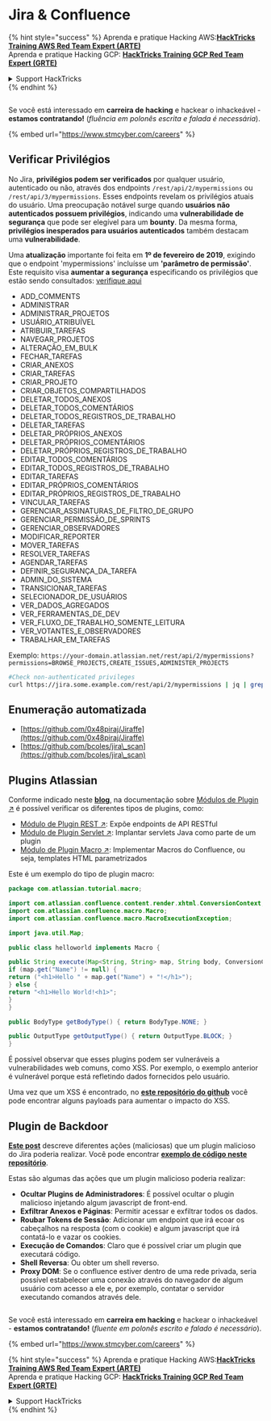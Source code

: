 # Jira & Confluence

{% hint style="success" %}
Aprenda e pratique Hacking AWS:<img src="../../.gitbook/assets/arte.png" alt="" data-size="line">[**HackTricks Training AWS Red Team Expert (ARTE)**](https://training.hacktricks.xyz/courses/arte)<img src="../../.gitbook/assets/arte.png" alt="" data-size="line">\
Aprenda e pratique Hacking GCP: <img src="../../.gitbook/assets/grte.png" alt="" data-size="line">[**HackTricks Training GCP Red Team Expert (GRTE)**<img src="../../.gitbook/assets/grte.png" alt="" data-size="line">](https://training.hacktricks.xyz/courses/grte)

<details>

<summary>Support HackTricks</summary>

* Confira os [**planos de assinatura**](https://github.com/sponsors/carlospolop)!
* **Junte-se ao** 💬 [**grupo do Discord**](https://discord.gg/hRep4RUj7f) ou ao [**grupo do telegram**](https://t.me/peass) ou **siga**-nos no **Twitter** 🐦 [**@hacktricks\_live**](https://twitter.com/hacktricks\_live)**.**
* **Compartilhe truques de hacking enviando PRs para o** [**HackTricks**](https://github.com/carlospolop/hacktricks) e [**HackTricks Cloud**](https://github.com/carlospolop/hacktricks-cloud) repositórios do github.

</details>
{% endhint %}

<figure><img src="../../.gitbook/assets/image (1) (1) (1) (1) (1) (1) (1) (1) (1) (1) (1) (1).png" alt=""><figcaption></figcaption></figure>

Se você está interessado em **carreira de hacking** e hackear o inhackeável - **estamos contratando!** (_fluência em polonês escrita e falada é necessária_).

{% embed url="https://www.stmcyber.com/careers" %}

## Verificar Privilégios

No Jira, **privilégios podem ser verificados** por qualquer usuário, autenticado ou não, através dos endpoints `/rest/api/2/mypermissions` ou `/rest/api/3/mypermissions`. Esses endpoints revelam os privilégios atuais do usuário. Uma preocupação notável surge quando **usuários não autenticados possuem privilégios**, indicando uma **vulnerabilidade de segurança** que pode ser elegível para um **bounty**. Da mesma forma, **privilégios inesperados para usuários autenticados** também destacam uma **vulnerabilidade**.

Uma **atualização** importante foi feita em **1º de fevereiro de 2019**, exigindo que o endpoint 'mypermissions' incluísse um **'parâmetro de permissão'**. Este requisito visa **aumentar a segurança** especificando os privilégios que estão sendo consultados: [verifique aqui](https://developer.atlassian.com/cloud/jira/platform/change-notice-get-my-permissions-requires-permissions-query-parameter/#change-notice---get-my-permissions-resource-will-require-a-permissions-query-parameter)

* ADD\_COMMENTS
* ADMINISTRAR
* ADMINISTRAR\_PROJETOS
* USUÁRIO\_ATRIBUÍVEL
* ATRIBUIR\_TAREFAS
* NAVEGAR\_PROJETOS
* ALTERAÇÃO\_EM\_BULK
* FECHAR\_TAREFAS
* CRIAR\_ANEXOS
* CRIAR\_TAREFAS
* CRIAR\_PROJETO
* CRIAR\_OBJETOS\_COMPARTILHADOS
* DELETAR\_TODOS\_ANEXOS
* DELETAR\_TODOS\_COMENTÁRIOS
* DELETAR\_TODOS\_REGISTROS\_DE\_TRABALHO
* DELETAR\_TAREFAS
* DELETAR\_PRÓPRIOS\_ANEXOS
* DELETAR\_PRÓPRIOS\_COMENTÁRIOS
* DELETAR\_PRÓPRIOS\_REGISTROS\_DE\_TRABALHO
* EDITAR\_TODOS\_COMENTÁRIOS
* EDITAR\_TODOS\_REGISTROS\_DE\_TRABALHO
* EDITAR\_TAREFAS
* EDITAR\_PRÓPRIOS\_COMENTÁRIOS
* EDITAR\_PRÓPRIOS\_REGISTROS\_DE\_TRABALHO
* VINCULAR\_TAREFAS
* GERENCIAR\_ASSINATURAS\_DE\_FILTRO\_DE\_GRUPO
* GERENCIAR\_PERMISSÃO\_DE\_SPRINTS
* GERENCIAR\_OBSERVADORES
* MODIFICAR\_REPORTER
* MOVER\_TAREFAS
* RESOLVER\_TAREFAS
* AGENDAR\_TAREFAS
* DEFINIR\_SEGURANÇA\_DA\_TAREFA
* ADMIN\_DO\_SISTEMA
* TRANSICIONAR\_TAREFAS
* SELECIONADOR\_DE\_USUÁRIOS
* VER\_DADOS\_AGREGADOS
* VER\_FERRAMENTAS\_DE\_DEV
* VER\_FLUXO\_DE\_TRABALHO\_SOMENTE\_LEITURA
* VER\_VOTANTES\_E\_OBSERVADORES
* TRABALHAR\_EM\_TAREFAS

Exemplo: `https://your-domain.atlassian.net/rest/api/2/mypermissions?permissions=BROWSE_PROJECTS,CREATE_ISSUES,ADMINISTER_PROJECTS`
```bash
#Check non-authenticated privileges
curl https://jira.some.example.com/rest/api/2/mypermissions | jq | grep -iB6 '"havePermission": true'
```
## Enumeração automatizada

* [https://github.com/0x48piraj/Jiraffe](https://github.com/0x48piraj/Jiraffe)
* [https://github.com/bcoles/jira\_scan](https://github.com/bcoles/jira\_scan)

## Plugins Atlassian

Conforme indicado neste [**blog**](https://cyllective.com/blog/posts/atlassian-audit-plugins), na documentação sobre [Módulos de Plugin ↗](https://developer.atlassian.com/server/framework/atlassian-sdk/plugin-modules/) é possível verificar os diferentes tipos de plugins, como:

* [Módulo de Plugin REST ↗](https://developer.atlassian.com/server/framework/atlassian-sdk/rest-plugin-module): Expõe endpoints de API RESTful
* [Módulo de Plugin Servlet ↗](https://developer.atlassian.com/server/framework/atlassian-sdk/servlet-plugin-module/): Implantar servlets Java como parte de um plugin
* [Módulo de Plugin Macro ↗](https://developer.atlassian.com/server/confluence/macro-module/): Implementar Macros do Confluence, ou seja, templates HTML parametrizados

Este é um exemplo do tipo de plugin macro:
```java
package com.atlassian.tutorial.macro;

import com.atlassian.confluence.content.render.xhtml.ConversionContext;
import com.atlassian.confluence.macro.Macro;
import com.atlassian.confluence.macro.MacroExecutionException;

import java.util.Map;

public class helloworld implements Macro {

public String execute(Map<String, String> map, String body, ConversionContext conversionContext) throws MacroExecutionException {
if (map.get("Name") != null) {
return ("<h1>Hello " + map.get("Name") + "!</h1>");
} else {
return "<h1>Hello World!<h1>";
}
}

public BodyType getBodyType() { return BodyType.NONE; }

public OutputType getOutputType() { return OutputType.BLOCK; }
}
```
É possível observar que esses plugins podem ser vulneráveis a vulnerabilidades web comuns, como XSS. Por exemplo, o exemplo anterior é vulnerável porque está refletindo dados fornecidos pelo usuário.&#x20;

Uma vez que um XSS é encontrado, no [**este repositório do github**](https://github.com/cyllective/XSS-Payloads/tree/main/Confluence) você pode encontrar alguns payloads para aumentar o impacto do XSS.

## Plugin de Backdoor

[**Este post**](https://cyllective.com/blog/posts/atlassian-malicious-plugin) descreve diferentes ações (maliciosas) que um plugin malicioso do Jira poderia realizar. Você pode encontrar [**exemplo de código neste repositório**](https://github.com/cyllective/malfluence).

Estas são algumas das ações que um plugin malicioso poderia realizar:

* **Ocultar Plugins de Administradores**: É possível ocultar o plugin malicioso injetando algum javascript de front-end.
* **Exfiltrar Anexos e Páginas**: Permitir acessar e exfiltrar todos os dados.
* **Roubar Tokens de Sessão**: Adicionar um endpoint que irá ecoar os cabeçalhos na resposta (com o cookie) e algum javascript que irá contatá-lo e vazar os cookies.
* **Execução de Comandos**: Claro que é possível criar um plugin que executará código.
* **Shell Reversa**: Ou obter um shell reverso.
* **Proxy DOM**: Se o confluence estiver dentro de uma rede privada, seria possível estabelecer uma conexão através do navegador de algum usuário com acesso a ele e, por exemplo, contatar o servidor executando comandos através dele.

<figure><img src="../../.gitbook/assets/image (1) (1) (1) (1) (1) (1) (1) (1) (1) (1) (1) (1).png" alt=""><figcaption></figcaption></figure>

Se você está interessado em **carreira em hacking** e hackear o inhackeável - **estamos contratando!** (_fluente em polonês escrito e falado é necessário_).

{% embed url="https://www.stmcyber.com/careers" %}

{% hint style="success" %}
Aprenda e pratique Hacking AWS:<img src="../../.gitbook/assets/arte.png" alt="" data-size="line">[**HackTricks Training AWS Red Team Expert (ARTE)**](https://training.hacktricks.xyz/courses/arte)<img src="../../.gitbook/assets/arte.png" alt="" data-size="line">\
Aprenda e pratique Hacking GCP: <img src="../../.gitbook/assets/grte.png" alt="" data-size="line">[**HackTricks Training GCP Red Team Expert (GRTE)**<img src="../../.gitbook/assets/grte.png" alt="" data-size="line">](https://training.hacktricks.xyz/courses/grte)

<details>

<summary>Support HackTricks</summary>

* Confira os [**planos de assinatura**](https://github.com/sponsors/carlospolop)!
* **Junte-se ao** 💬 [**grupo do Discord**](https://discord.gg/hRep4RUj7f) ou ao [**grupo do telegram**](https://t.me/peass) ou **siga**-nos no **Twitter** 🐦 [**@hacktricks\_live**](https://twitter.com/hacktricks\_live)**.**
* **Compartilhe truques de hacking enviando PRs para o** [**HackTricks**](https://github.com/carlospolop/hacktricks) e [**HackTricks Cloud**](https://github.com/carlospolop/hacktricks-cloud) repositórios do github.

</details>
{% endhint %}
